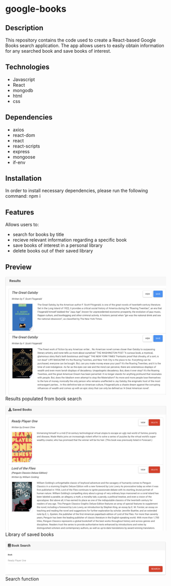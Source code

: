 # google-books

## Description
This repository contains the code used to create a React-based Google Books search application. The app allows users to easily obtain information for any searched book and save books of interest. 

## Technologies
* Javascript
* React
* mongodb
* html
* css

## Dependencies
* axios
* react-dom
* react
* react-scripts
* express
* mongoose
* if-env

## Installation
In order to install necessary dependencies, please run the following command: npm i

## Features
Allows users to:
* search for books by title
* recieve relevant information regarding a specific book
* save books of interest in a personal library
* delete books out of their saved library

## Preview
![book-results](./assets/results.png)
Results populated from book search

![saved-books](./assets/saved.png)
Library of saved books

![search-books](./assets/search.png)
Search function
